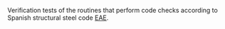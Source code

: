 Verification tests of the routines that perform code checks according to
Spanish structural steel code [EAE](https://www.mitma.gob.es/organos-colegiados/comision-permanente-de-estructuras-de-acero/cpa/instrucciones/instruccion-eae-version-en-ingles).
